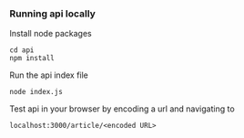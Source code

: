 ### Running api locally

Install node packages

```
cd api
npm install
```

Run the api index file

`node index.js`

Test api in your browser by encoding a url and navigating to 

`localhost:3000/article/<encoded URL>`

